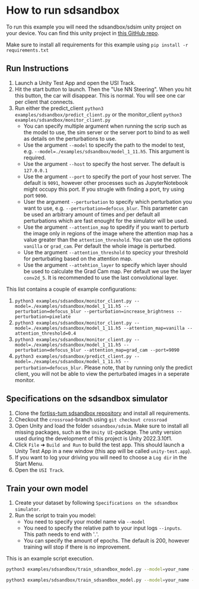 # How to run sdsandbox

To run this example you will need the sdsandbox/sdsim unity project on your device. You can find this unity project in [this GitHub repo](https://github.com/ast-fortiss-tum/sdsandbox).

Make sure to install all requirements for this example using `pip install -r requirements.txt`

## Run Instructions

1. Launch a Unity Test App and open the USI Track.
2. Hit the start button to launch. Then the "Use NN Steering". When you hit this button, the car will disappear. This is normal. You will see one car per client that connects.
3. Run either the predict_client `python3 examples/sdsandbox/predict_client.py` or the monitor_client `python3 examples/sdsandbox/monitor_client.py`
    - You can specify multiple argument when running the scrip such as the model to use, the sim server or the server port to bind to as well as details on the perturbations to use.
    - Use the argument `--model` to specify the path to the model to test, e.g. `--model=./examples/sdsandbox/model_1_11.h5`. This argument is required.
    - Use the argument `--host` to specify the host server. The default is `127.0.0.1`
    - Use the argument `--port` to specify the port of your host server. The default is `9091`, however other processes such as JupyterNotebook might occupy this port. If you strugle with finding a port, try using port `9090`.
    - User the argument `--perturbation` to specify which perturbation you want to use, e.g. `--perturbation=defocus_blur`. This parameter can be used an arbitrary amount of times and per default all perturbations which are fast enought for the simulator will be used.
    - Use the argument `--attention_map` to spedify if you want to perturb the image only in regions of the image where the attention map has a value greater than the `attention_threshold`. You can use the options `vanilla` or `grad_cam`. Per default the whole image is perturbed.
    - Use the argument `--attention_threshold` to specicy your threshold for perturbating based on the attention map.
    - Use the argument `--attehtion_layer` to specify which layer should be used to calculate the Grad Cam map. Per default we use the layer `conv2d_5`. It is recommended to use the last convolutional layer.

This list contains a couple of example configurations:

1. `python3 examples/sdsandbox/monitor_client.py --model=./examples/sdsandbox/model_1_11.h5 --perturbation=defocus_blur --perturbation=increase_brightness --perturbation=pixelate`
2. `python3 examples/sdsandbox/monitor_client.py --model=./examples/sdsandbox/model_1_11.h5 --attention_map=vanilla --attention_threshold=0.4`
3. `python3 examples/sdsandbox/monitor_client.py --model=./examples/sdsandbox/model_1_11.h5 --perturbation=defocus_blur --attention_map=grad_cam --port=9090`
4. `python3 examples/sdsandbox/predict_client.py --model=./examples/sdsandbox/model_1_11.h5 --perturbation=defocus_blur`. Please note, that by running only the predict client, you will not be able to view the perturbated images in a seperate monitor.

## Specifications on the sdsandbox simulator

1. Clone the [fortiss-tum sdsandbox repository](https://github.com/ast-fortiss-tum/sdsandbox) and install all requirements.
2. Checkout the `crossroad`-branch using `git checkout crossroad`
3. Open Unity and load the folder `sdsandbox/sdsim`. Make sure to install all missing packages, such as the `Unity UI`-package. The unity version used during the development of this project is Unity 2022.3.10f1.
4. Click `File` ➜ `Build and Run` to build the test app. This should launch a Unity Test App in a new window (this app will be called `unity-test.app`).
5. If you want to log your driving you will need to choose a `Log dir` in the Start Menu.
6. Open the `USI Track`.

## Train your own model

1. Create your dataset by following `Specifications on the sdsandbox simulator`.
2. Run the script to train you model:
    - You need to specify your model name via `--model`
    - You need to specify the relative path to your input logs `--inputs`. This path needs to end with '*.*'.
    - You can specify the amount of epochs. The default is 200, however training will stop if there is no improvement.

This is an example script execution.

```bash
python3 examples/sdsandbox/train_sdsandbox_model.py --model=your_name --epochs=200 --inputs=../relative/path/to/your/inputs/*.*

python3 examples/sdsandbox/train_sdsandbox_model.py --model=your_name --epochs=200 --inputs="./../../../../Desktop/dataset_1.11./*.*"
```
